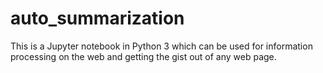 # auto_summarization
This is a Jupyter notebook in Python 3 which can be used for information processing on the web and getting the gist out of any web page.
